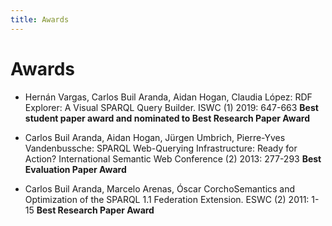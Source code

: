 ```yaml
---
title: Awards
---
```


# Awards

 - Hernán Vargas, Carlos Buil Aranda, Aidan Hogan, Claudia López: RDF Explorer: A Visual SPARQL Query Builder. ISWC (1) 2019: 647-663 **Best student paper award and nominated to Best Research Paper Award**

 - Carlos Buil Aranda, Aidan Hogan, Jürgen Umbrich, Pierre-Yves Vandenbussche: SPARQL Web-Querying Infrastructure: Ready for Action? International Semantic Web Conference (2) 2013: 277-293 **Best Evaluation Paper Award**
 
 - Carlos Buil Aranda, Marcelo Arenas, Óscar CorchoSemantics and Optimization of the SPARQL 1.1 Federation Extension. ESWC (2) 2011: 1-15 **Best Research Paper Award**
 